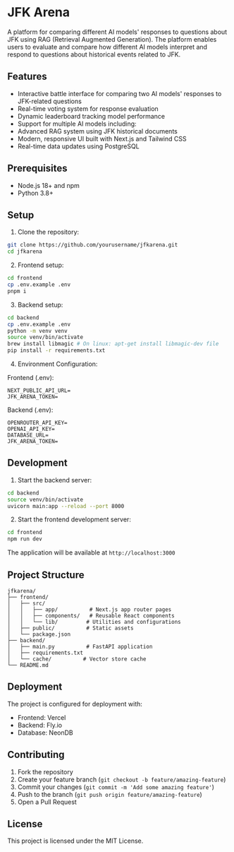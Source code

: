 # JFK Arena

A platform for comparing different AI models' responses to questions about JFK using RAG (Retrieval Augmented Generation). The platform enables users to evaluate and compare how different AI models interpret and respond to questions about historical events related to JFK.

## Features

- Interactive battle interface for comparing two AI models' responses to JFK-related questions
- Real-time voting system for response evaluation
- Dynamic leaderboard tracking model performance
- Support for multiple AI models including:
- Advanced RAG system using JFK historical documents
- Modern, responsive UI built with Next.js and Tailwind CSS
- Real-time data updates using PostgreSQL

## Prerequisites

- Node.js 18+ and npm
- Python 3.8+

## Setup

1. Clone the repository:

```bash
git clone https://github.com/yourusername/jfkarena.git
cd jfkarena
```

2. Frontend setup:

```bash
cd frontend
cp .env.example .env
pnpm i
```

3. Backend setup:

```bash
cd backend
cp .env.example .env
python -m venv venv
source venv/bin/activate
brew install libmagic # On linux: apt-get install libmagic-dev file
pip install -r requirements.txt
```

4. Environment Configuration:

Frontend (.env):

```
NEXT_PUBLIC_API_URL=
JFK_ARENA_TOKEN=
```

Backend (.env):

```
OPENROUTER_API_KEY=
OPENAI_API_KEY=
DATABASE_URL=
JFK_ARENA_TOKEN=
```

## Development

1. Start the backend server:

```bash
cd backend
source venv/bin/activate
uvicorn main:app --reload --port 8000
```

2. Start the frontend development server:

```bash
cd frontend
npm run dev
```

The application will be available at `http://localhost:3000`

## Project Structure

```
jfkarena/
├── frontend/
│   ├── src/
│   │   ├── app/          # Next.js app router pages
│   │   ├── components/   # Reusable React components
│   │   └── lib/         # Utilities and configurations
│   ├── public/          # Static assets
│   └── package.json
├── backend/
│   ├── main.py          # FastAPI application
│   ├── requirements.txt
│   └── cache/          # Vector store cache
└── README.md
```

## Deployment

The project is configured for deployment with:

- Frontend: Vercel
- Backend: Fly.io
- Database: NeonDB

## Contributing

1. Fork the repository
2. Create your feature branch (`git checkout -b feature/amazing-feature`)
3. Commit your changes (`git commit -m 'Add some amazing feature'`)
4. Push to the branch (`git push origin feature/amazing-feature`)
5. Open a Pull Request

## License

This project is licensed under the MIT License.
